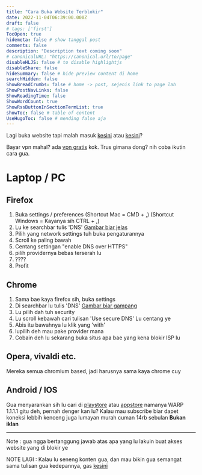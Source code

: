 ```yaml
---
title: "Cara Buka Website Terblokir"
date: 2022-11-04T06:39:00.000Z
draft: false
# tags: ['first']
TocOpen: true
hidemeta: false # show tanggal post
comments: false
description: "Description text coming soon"
# canonicalURL: "https://canonical.url/to/page"
disableHLJS: false # to disable highlightjs
disableShare: false
hideSummary: false # hide preview content di home
searchHidden: false
ShowBreadCrumbs: false # home -> post, sejenis link to page lah
ShowPostNavLinks: false
ShowReadingTime: false
ShowWordCount: true
ShowRssButtonInSectionTermList: true
showToc: false # table of content
UseHugoToc: false # mending false aja
---
```


Lagi buka website tapi malah masuk [kesini](https://i.ibb.co/BTd3vkP/Screenshot-2022-10-25-at-12-16-59-block-My-Republic.png) atau [kesini](https://internetpositif.id/)?

Bayar vpn mahal? ada [vpn gratis](https://duckduckgo.com/?q=free+vpn+privacy+issue&t=ffab&ia=web) kok.
Trus gimana dong? nih coba ikutin cara gua.

# Laptop / PC

## Firefox
 1. Buka settings / preferences (Shortcut Mac = CMD + ,) (Shortcut Windows = Kayanya sih CTRL + ,)
 2. Lu ke searchbar tulis 'DNS' [Gambar biar jelas](https://i.ibb.co/J7mNn0z/Screen-Shot-2022-10-25-at-13-13-21.png)
 3. Pilih  yang network settings tuh buka pengaturannya
 4. Scroll ke paling bawah 
 5. Centang settingan "enable DNS over HTTPS"
 6. pilih providernya bebas terserah lu
 7. ????
 8. Profit

## Chrome
1. Sama bae kaya firefox sih, buka settings
2. Di searchbar lu tulis 'DNS' [Gambar biar gampang](https://i.ibb.co/Zz4BVV4/Screen-Shot-2022-10-25-at-13-16-17.png)
3. Lu pilih dah tuh security
4. Lu scroll kebawah cari tulisan 'Use secure DNS' Lu centang ye
5. Abis itu bawahnya lu klik yang 'with'
6. lupilih deh mau pake provider mana
7. Cobain deh lu sekarang buka situs apa bae yang kena blokir ISP lu

## Opera, vivaldi etc.
Mereka semua chromium based, jadi harusnya sama kaya chrome cuy

## Android / IOS
Gua menyarankan sih lu cari di [playstore](https://play.google.com/store/apps/details?id=com.cloudflare.onedotonedotonedotone&gl=US) atau [appstore](https://apps.apple.com/us/app/1-1-1-1-faster-internet/id1423538627) namanya WARP 1.1.1.1 gitu deh, pernah denger kan lu?
Kalau mau subscribe biar dapet koneksi lebbih kenceng juga lumayan murah cuman 14rb sebulan **Bukan iklan**

---
Note : gua ngga bertanggung jawab atas apa yang lu lakuin buat akses website yang di blokir ye

NOTE LAGI : Kalau lu seneng konten gua, dan mau bikin gua semangat sama tulisan gua kedepannya, gas [kesini](https://sociabuzz.com/muezzaissleeping)
